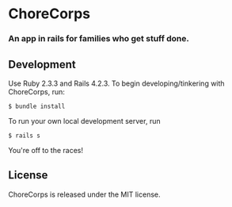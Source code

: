 # ChoreCorps
### An app in rails for families who get stuff done.

## Development

Use Ruby 2.3.3 and Rails 4.2.3.
To begin developing/tinkering with ChoreCorps, run:

```
$ bundle install
```

To run your own local development server, run

```
$ rails s
```

You're off to the races!

## License

ChoreCorps is released under the MIT license.
